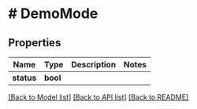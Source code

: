 # # DemoMode

## Properties

Name | Type | Description | Notes
------------ | ------------- | ------------- | -------------
**status** | **bool** |  |

[[Back to Model list]](../../README.md#models) [[Back to API list]](../../README.md#endpoints) [[Back to README]](../../README.md)
